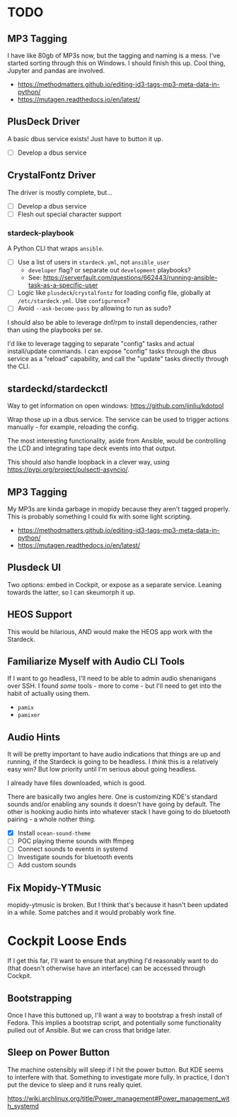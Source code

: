 # TODO

## MP3 Tagging

I have like 80gb of MP3s now, but the tagging and naming is a mess. I've started sorting through this on Windows. I should finish this up. Cool thing, Jupyter and pandas are involved.

- <https://methodmatters.github.io/editing-id3-tags-mp3-meta-data-in-python/>
- <https://mutagen.readthedocs.io/en/latest/>

## PlusDeck Driver

A basic dbus service exists! Just have to button it up.

- [ ] Develop a dbus service

## CrystalFontz Driver

The driver is mostly complete, but...

- [ ] Develop a dbus service
- [ ] Flesh out special character support

### stardeck-playbook

A Python CLI that wraps `ansible`.

- [ ] Use a list of users in `stardeck.yml`, not `ansible_user`
  - `developer` flag? or separate out `development` playbooks?
  - See: <https://serverfault.com/questions/662443/running-ansible-task-as-a-specific-user>
- [ ] Logic like `plusdeck`/`crystalfontz` for loading config file, globally at `/etc/stardeck.yml`. Use `configurence`?
- [ ] Avoid `--ask-become-pass` by allowing to run as sudo?

I should also be able to leverage dnf/rpm to install dependencies, rather than using the playbooks per se.

I'd like to leverage tagging to separate "config" tasks and actual install/update commands. I can expose "config" tasks through the dbus service as a "reload" capability, and call the "update" tasks directly through the CLI.

## stardeckd/stardeckctl

Way to get information on open windows: <https://github.com/jinliu/kdotool>

Wrap those up in a dbus service. The service can be used to trigger actions manually - for example, reloading the config.

The most interesting functionality, aside from Ansible, would be controlling the LCD and integrating tape deck events into that output.

This should also handle loopback in a clever way, using <https://pypi.org/project/pulsectl-asyncio/>.

## MP3 Tagging

My MP3s are kinda garbage in mopidy because they aren't tagged properly. This is probably something I could fix with some light scripting.

- <https://methodmatters.github.io/editing-id3-tags-mp3-meta-data-in-python/>
- <https://mutagen.readthedocs.io/en/latest/>

## Plusdeck UI

Two options: embed in Cockpit, or expose as a separate service. Leaning towards the latter, so I can skeumorph it up.

## HEOS Support

This would be hilarious, AND would make the HEOS app work with the Stardeck.

## Familiarize Myself with Audio CLI Tools

If I want to go headless, I'll need to be able to admin audio shenanigans over SSH. I found *some* tools - more to come - but I'll need to get into the habit of actually using them.

- `pamix`
- `pamixer`

## Audio Hints

It will be pretty important to have audio indications that things are up and running, if the Stardeck is going to be headless. I *think* this is a relatively easy win? But low priority until I'm serious about going headless.

I already have files downloaded, which is good.

There are basically two angles here. One is customizing KDE's standard sounds and/or enabling any sounds it doesn't have going by default. The other is hooking audio hints into whatever stack I have going to do bluetooth pairing - a whole nother thing.

- [x] Install `ocean-sound-theme`
- [ ] POC playing theme sounds with ffmpeg
- [ ] Connect sounds to events in systemd
- [ ] Investigate sounds for bluetooth events
- [ ] Add custom sounds

## Fix Mopidy-YTMusic

mopidy-ytmusic is broken. But I think that's because it hasn't been updated in a while. Some patches and it would probably work fine.

# Cockpit Loose Ends

If I get this far, I'll want to ensure that anything I'd reasonably want to do (that doesn't otherwise have an interface) can be accessed through Cockpit.

## Bootstrapping

Once I have this buttoned up, I'll want a way to bootstrap a fresh install of Fedora. This implies a bootstrap script, and potentially some functionality pulled out of Ansible. But we can cross that bridge later.

## Sleep on Power Button

The machine ostensibly will sleep if I hit the power button. But KDE seems to interfere with that. Something to investigate more fully. In practice, I don't put the device to sleep and it runs really quiet.

<https://wiki.archlinux.org/title/Power_management#Power_management_with_systemd>
